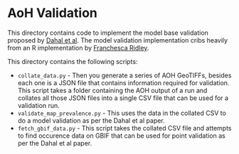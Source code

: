 # AoH Validation

This directory contains code to implement the model base validation proposed by [Dahal et al](https://gmd.copernicus.org/articles/15/5093/2022/). The model validation implementation cribs heavily from an R implementation by [Franchesca Ridley]().

This directory contains the following scripts:

* `collate_data.py` - Then you generate a series of AOH GeoTIFFs, besides each one is a JSON file that contains information required for validation. This script takes a folder containing the AOH output of a run and collates all those JSON files into a single CSV file that can be used for a validation run.
* `validate_map_prevalence.py` - This uses the data in the collated CSV to do a model validation as per the Dahal et al paper.
* `fetch_gbif_data.py` - This script takes the collated CSV file and attempts to find occurence data on GBIF that can be used for point validation as per the Dahal et al paper.
